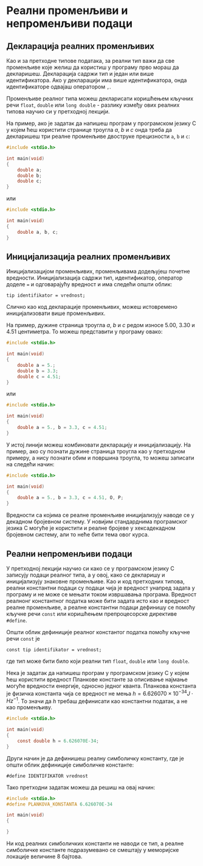 # Реални променљиви и непроменљиви подаци

## Декларација реалних променљивих

Као и за претходне типове података, за реални тип важи да све променљиве које
желиш да користиш у програму прво мораш да декларишеш. Декларација садржи
тип и један или више идентификатора. Ако у декларацији има више идентификатора,
онда идентификаторе одвајаш оператором `,`.

Променљиве реалног типа можеш декларисати коришћењем кључних речи `float`,
`double` или `long double` - разлику између ових реалних типова научио си у
претходној лекцији.

На пример, ако је задатак да напишеш програм у програмском језику C у којем
ћеш користити странице троугла $a$, $b$ и $c$ онда треба да декларишеш три
реалне променљиве двоструке прецизности `a`, `b` и `c`:

```c
#include <stdio.h>

int main(void)
{
    double a;
    double b;
    double c;
}
```

или

```c
#include <stdio.h>

int main(void)
{
    double a, b, c;
}
```

## Иницијализација реалних променљивих

Иницијализацијом променљивих, променљивама додељујеш почетне вредности.
Иницијализација садржи тип, идентификатор, оператор доделе `=` и одговарајућу
вредност и има следећи општи облик:

```text
tip identifikator = vrednost;
```

Слично као код декларације променљивих, можеш истовремено иницијализовати више
променљивих.

На пример, дужине страница троугла $a$, $b$ и $c$ редом износе $5.00$, $3.30$ и
$4.51$ центиметра. То можеш представити у програму овако:

```c
#include <stdio.h>

int main(void)
{
    double a = 5.;
    double b = 3.3;
    double c = 4.51;
}
```

или

```c
#include <stdio.h>

int main(void)
{
    double a = 5., b = 3.3, c = 4.51;
}
```

У истој линији можеш комбиновати декларацију и иницијализацију. На пример, ако
су познати дужине страница троугла као у претходном примеру, а нису познати
обим и површина троугла, то можеш записати на следећи начин:

```c
#include <stdio.h>

int main(void)
{
    double a = 5., b = 3.3, c = 4.51, O, P;
}
```

Вредности са којима се реалне променљиве иницијализују наводе се у декадном
бројевном систему. У новијим стандарднима програмског језика C могуће је
користити и реалне бројеве у хексадекадном бројевном систему, али то неће бити
тема овог курса.

## Реални непроменљиви подаци

У претходној лекцији научио си како се у програмском језику C записују подаци
реалног типа, а у овој, како се декларишу и иницијализују знаковне променљиве.
Као и код претходних типова, реални константни подаци су подаци чија је
вредност унапред задата у програму и не може се мењати током извршавања
програма. Вредност реалнонг константног податка може бити задата исто као и
вредност реалне променљиве, а реалне константни подаци дефинишу се помоћу
кључне речи `const` или коришћењем препроцесорске директиве `#define`.

Општи облик дефиниције реалног константог податка помоћу кључне речи `const` је

```text
const tip identifikator = vrednost;
```

где тип може бити било који реални тип `float`, `double` или `long double`.

Нека је задатак да напишеш програм у програмском језику C у којем ћеш користити
вредност Планкове константе за описивање најмање могуће вредности енергије,
односно једног кванта. Планкова константа је физичка константа чија се вредност
не мења $h=6.626070×10^{−34}J⋅Hz^{−1}$. То значи да $h$ требаш дефинисати као
константни податак, а не као променљиву.

```c
#include <stdio.h>

int main(void)
{
    const double h = 6.626070E-34;
}
```

Други начин је да дефинишеш реалну симболичку константу, где је општи облик
дефиниције симболичке константе:

```text
#define IDENTIFIKATOR vrednost
```

Тако претходни задатак можеш да решиш на овај начин:

```c
#include <stdio.h>
#define PLANKOVA_KONSTANTA 6.626070E-34

int main(void)
{

}
```

Ни код реалних симболичких константи не наводи се тип, а реалне симболичке
константе подразумевано се смештају у меморијске локације величине 8 бајтова.
